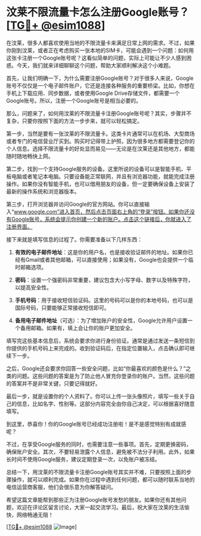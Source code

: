 # 汶莱不限流量卡怎么注册Google账号？[[TG💪+ @esim1088](https://t.me/s/esim1088)]

在汶莱，很多人都喜欢使用当地的不限流量卡来满足日常上网的需求。不过，如果你刚到汶莱，或者正在考虑购买一张本地的SIM卡，可能会遇到一个问题：如何用这张卡注册一个Google账号呢？这看似简单的问题，实际上可能让不少人感到困惑。今天，我们就来详细聊聊这个问题，帮助大家顺利解决这个小难题。

首先，让我们明确一下，为什么需要注册Google账号？对于很多人来说，Google账号不仅仅是一个电子邮件账户，它还是连接各种服务的重要桥梁。比如，你想在手机上下载应用、同步数据，或者使用Google Drive存储文件，都需要一个Google账号。所以，注册一个Google账号是相当必要的。

那么，问题来了，如何用汶莱的不限流量卡注册Google账号呢？其实，步骤并不复杂，只要你按照下面的方法一步步来，就可以轻松搞定。

第一步，当然是要有一张汶莱的不限流量卡。这类卡片通常可以在机场、大型商场或者专门的电信营业厅买到。购买时记得带上护照，因为很多地方都需要登记你的个人信息。选择不限流量卡的好处显而易见——无论是在汶莱还是其他地方，都能随时随地畅快上网。

第二步，找到一个支持Google服务的设备。这里所说的设备可以是智能手机、平板电脑或者笔记本电脑。只要设备能正常联网，并且有浏览器功能，就能完成注册操作。如果你没有智能手机，也可以借用朋友的设备，但一定要确保设备上安装了最新的操作系统和浏览器版本。

第三步，打开浏览器并访问Google的官方网站。你可以直接输入“www.google.com”进入首页，然后点击页面右上角的“登录”按钮。如果你还没有Google账号，系统会提示你创建一个新的账户。点击这个链接后，你就进入了注册界面。

接下来就是填写信息的过程了。你需要准备以下几样东西：

1. **有效的电子邮件地址**：这是你的用户名，也是接收验证邮件的地址。如果你已经有Gmail或者其他邮箱，可以直接使用；如果没有，Google也会提供一个临时邮箱选项。
   
2. **密码**：设置一个强密码非常重要，建议包含大小写字母、数字以及特殊字符，以提高安全性。
   
3. **手机号码**：用于接收短信验证码。这里的号码可以是你的本地号码，也可以是国际号码，只要能够正常接收短信即可。
   
4. **备用电子邮件地址**（可选）：为了增加账户的安全性，Google允许用户设置一个备用邮箱。如果有，填上会让你的账户更加安全。

填写完这些基本信息后，系统会要求你进行身份验证。通常是通过发送一条短信到你提供的手机号码上来完成的。收到验证码后，在指定位置输入，点击确认即可继续下一步。

之后，Google还会要求你回答一些安全问题，比如“你最喜欢的颜色是什么？”之类的问题。这些问题的答案是为了防止他人冒充你登录你的账户。当然，这些问题的答案并不是非常关键，只要记得就好。

最后一步，就是设置你的个人资料了。你可以上传一张头像照片，填写一些关于自己的信息，比如名字、性别等。这部分内容完全由你自己决定，可以根据喜好随意填写。

到这里，恭喜你！你的Google账号已经成功注册啦！是不是感觉特别有成就感呢？

不过，在享受Google服务的同时，也需要注意一些事项。首先，定期更换密码，确保账户安全。其次，不要轻易泄露个人信息，避免被不法分子利用。此外，如果长时间不使用Google服务，建议定期登录一次，以免账户被冻结。

总结一下，用汶莱的不限流量卡注册Google账号其实并不难，只要按照上面的步骤操作，就可以顺利完成。如果你在过程中遇到任何问题，都可以随时联系当地的电信运营商客服，他们会很乐意为你解答疑问。

希望这篇文章能帮到那些正为注册Google账号发愁的朋友。如果你还有其他问题，欢迎在评论区留言讨论，大家一起交流学习。最后，祝大家在汶莱的生活愉快，网络畅通无阻！

[[TG💪+ @esim1088](https://t.me/s/esim1088) ![Image](https://i.postimg.cc/4NQfJmqS/Snipaste-2025-05-13-00-14-12.png)]